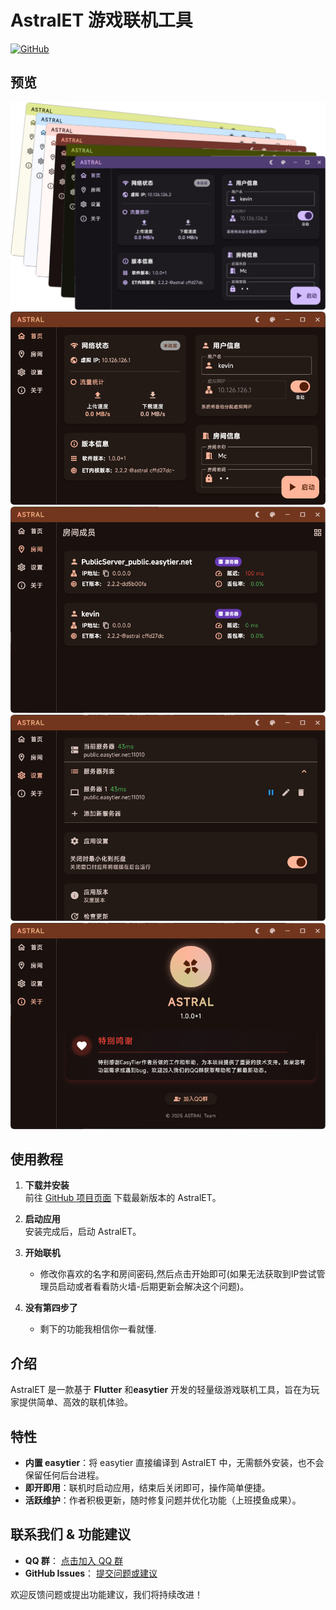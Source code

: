 # AstralET 游戏联机工具

[![GitHub](https://img.shields.io/badge/GitHub-AstralET-blue)](https://github.com/ldoubil/astral)

## 预览
![manage-step1](/assets/AstralET1.png)
![manage-step1](/assets/AstralET2.png)
![manage-step1](/assets/AstralET3.png)
![manage-step1](/assets/AstralET4.png)
![manage-step1](/assets/AstralET5.png)

## 使用教程

1. ​**下载并安装**  
   前往 [GitHub 项目页面](https://github.com/ldoubil/astral) 下载最新版本的 AstralET。

2. ​**启动应用**  
   安装完成后，启动 AstralET。

3. ​**开始联机**  
   - ​修改你喜欢的名字和房间密码,然后点击开始即可(如果无法获取到IP尝试管理员启动或者看看防火墙-后期更新会解决这个问题)。

4. ​**没有第四步了**
   - 剩下的功能我相信你一看就懂.  
   

## 介绍

AstralET 是一款基于 ​**Flutter** 和 ​**easytier** 开发的轻量级游戏联机工具，旨在为玩家提供简单、高效的联机体验。

## 特性

- ​**内置 easytier**：将 easytier 直接编译到 AstralET 中，无需额外安装，也不会保留任何后台进程。  
- ​**即开即用**：联机时启动应用，结束后关闭即可，操作简单便捷。  
- ​**活跃维护**：作者积极更新，随时修复问题并优化功能（上班摸鱼成果）。

## 联系我们 & 功能建议

- ​**QQ 群**： [点击加入 QQ 群](https://qm.qq.com/q/r4VsExDDt6)  
- ​**GitHub Issues**： [提交问题或建议](https://github.com/ldoubil/astral/issues)  

欢迎反馈问题或提出功能建议，我们将持续改进！
